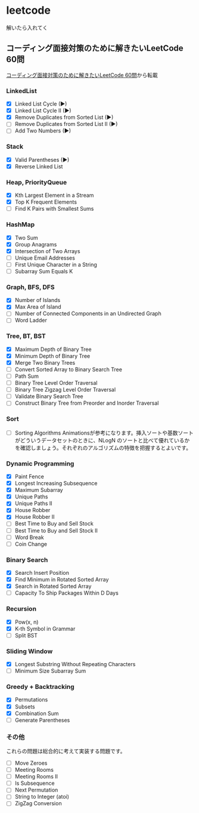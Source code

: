 # leetcode
解いたら入れてく
## コーディング面接対策のために解きたいLeetCode 60問
[コーディング面接対策のために解きたいLeetCode 60問](https://1kohei1.com/leetcode/)から転載
### LinkedList
- [x] Linked List Cycle (▶)
- [x] Linked List Cycle II (▶)
- [x] Remove Duplicates from Sorted List (▶)
- [ ] Remove Duplicates from Sorted List II (▶)
- [ ] Add Two Numbers (▶)
### Stack
- [x] Valid Parentheses (▶)
- [x] Reverse Linked List
### Heap, PriorityQueue
- [x]  Kth Largest Element in a Stream
- [x] Top K Frequent Elements
- [ ] Find K Pairs with Smallest Sums
### HashMap
- [x] Two Sum
- [x] Group Anagrams
- [x] Intersection of Two Arrays
- [ ] Unique Email Addresses
- [ ] First Unique Character in a String
- [ ] Subarray Sum Equals K
### Graph, BFS, DFS
- [x] Number of Islands
- [x] Max Area of Island
- [ ] Number of Connected Components in an Undirected Graph
- [ ] Word Ladder
### Tree, BT, BST
- [x] Maximum Depth of Binary Tree
- [x] Minimum Depth of Binary Tree
- [x] Merge Two Binary Trees
- [ ] Convert Sorted Array to Binary Search Tree
- [ ] Path Sum
- [ ] Binary Tree Level Order Traversal
- [ ] Binary Tree Zigzag Level Order Traversal
- [ ] Validate Binary Search Tree
- [ ] Construct Binary Tree from Preorder and Inorder Traversal
### Sort
- [ ] Sorting Algorithms Animationsが参考になります。挿入ソートや基数ソートがどういうデータセットのときに、NLogN のソートと比べて優れているかを確認しましょう。それぞれのアルゴリズムの特徴を把握するとよいです。
### Dynamic Programming
- [x] Paint Fence
- [x] Longest Increasing Subsequence
- [x] Maximum Subarray
- [x] Unique Paths
- [x] Unique Paths II
- [x] House Robber
- [x] House Robber II
- [ ] Best Time to Buy and Sell Stock
- [ ] Best Time to Buy and Sell Stock II
- [ ] Word Break
- [ ] Coin Change
### Binary Search
- [x] Search Insert Position
- [x] Find Minimum in Rotated Sorted Array
- [x] Search in Rotated Sorted Array
- [ ] Capacity To Ship Packages Within D Days
### Recursion
- [x] Pow(x, n)
- [x] K-th Symbol in Grammar
- [ ] Split BST
### Sliding Window
- [x] Longest Substring Without Repeating Characters
- [ ] Minimum Size Subarray Sum
### Greedy + Backtracking
- [x] Permutations
- [x] Subsets
- [x] Combination Sum
- [ ] Generate Parentheses
### その他
これらの問題は総合的に考えて実装する問題です。

- [ ] Move Zeroes
- [ ] Meeting Rooms
- [ ] Meeting Rooms II
- [ ] Is Subsequence
- [ ] Next Permutation
- [ ] String to Integer (atoi)
- [ ] ZigZag Conversion
